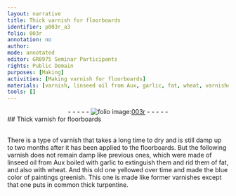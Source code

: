 ```yaml
---
layout: narrative
title: Thick varnish for floorboards
identifier: p003r_a3
folio: 003r
annotation: no
author:
mode: annotated
editor: GR8975 Seminar Participants
rights: Public Domain
purposes: [Making]
activities: [Making varnish for floorboards]
materials: [varnish, linseed oil from Aux, garlic, fat, wheat, varnishes, common thick turpentine]
tools: []
---
```


 <div class="folio" align="center">- - - - - <a href="http://gallica.bnf.fr/ark:/12148/btv1b10500001g/f11.image" target="_blank"><img src="https://cu-mkp.github.io/GR8975-edition/assets/photo-icon.png" alt="folio image: " style="display:inline-block; margin-bottom:-3px;"/>003r</a> - - - - - </div> 
## Thick <span class="material">varnish</span> for floorboards

 <span class="activity"></span>  
There is a type of <span class="material">varnish</span> that takes a long time to dry and is still damp up to two <span class="time">months</span> after it has been applied to the floorboards. But the following <span class="material">varnish</span> does not remain damp like previous ones, which were made of <span class="material">linseed oil from Aux</span> boiled with <span class="material">garlic</span> to extinguish them and rid them of <span class="material">fat</span>, and also with <span class="material">wheat</span>. And this old one yellowed over time and made the blue color of paintings greenish. This one is made like former <span class="material">varnishes</span> except that one puts in <span class="material">common thick turpentine</span>.
 
